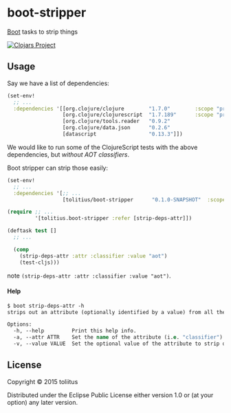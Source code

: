 # boot-stripper

[Boot](https://github.com/boot-clj/boot) tasks to strip things

[![Clojars Project](http://clojars.org/tolitius/boot-stripper/latest-version.svg)](http://clojars.org/tolitius/boot-stripper)

## Usage

Say we have a list of dependencies:

```clojure
(set-env!
  ;; ...
  :dependencies '[[org.clojure/clojure        "1.7.0"        :scope "provided"]
                  [org.clojure/clojurescript  "1.7.189"      :scope "provided"  :classifier "aot"]
                  [org.clojure/tools.reader   "0.9.2"                           :classifier "aot"]
                  [org.clojure/data.json      "0.2.6"                           :classifier "aot"]
                  [datascript                 "0.13.3"]])
```

We would like to run some of the ClojureScript tests with the above dependencies, but _without AOT classifiers_.

Boot stripper can strip those easily:

```clojure
(set-env!
  ;; ...
  :dependencies '[;; ...
                  [tolitius/boot-stripper      "0.1.0-SNAPSHOT"  :scope "test"]])

(require ;; ...
         '[tolitius.boot-stripper :refer [strip-deps-attr]])

(deftask test []
  ;; ...

  (comp 
    (strip-deps-attr :attr :classifier :value "aot")
    (test-cljs)))
```

note `(strip-deps-attr :attr :classifier :value "aot")`.

#### Help

```clojure
$ boot strip-deps-attr -h
strips out an attribute (optionally identified by a value) from all the dependencies

Options:
  -h, --help         Print this help info.
  -a, --attr ATTR    Set the name of the attribute (i.e. "classifier") to strip out to ATTR.
  -v, --value VALUE  Set the optional value of the attribute to strip out to VALUE.
```

## License

Copyright © 2015 toliitus

Distributed under the Eclipse Public License either version 1.0 or (at
your option) any later version.
